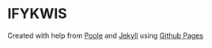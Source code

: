 # IFYKWIS

Created with help from [Poole](http://getpoole.com/) and [Jekyll](http://jekyllrb.com) using [Github Pages](https://pages.github.com/)

